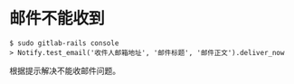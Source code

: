 
# 邮件不能收到

	$ sudo gitlab-rails console
	> Notify.test_email('收件人邮箱地址', '邮件标题', '邮件正文').deliver_now

根据提示解决不能收邮件问题。
